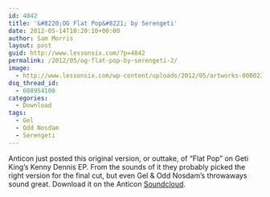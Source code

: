 ```yaml
---
id: 4842
title: '&#8220;OG Flat Pop&#8221; by Serengeti'
date: 2012-05-14T10:20:10+00:00
author: Sam Morris
layout: post
guid: http://www.lessonsix.com/?p=4842
permalink: /2012/05/og-flat-pop-by-serengeti-2/
image:
  - http://www.lessonsix.com/wp-content/uploads/2012/05/artworks-000023009530-649rqo-original.jpeg
dsq_thread_id:
  - 688954100
categories:
  - Download
tags:
  - Gel
  - Odd Nosdam
  - Serengeti
---
```

Anticon just posted this original version, or outtake, of &#8220;Flat Pop&#8221; on Geti King&#8217;s Kenny Dennis EP. From the sounds of it they probably picked the right version for the final cut, but even Gel &#038; Odd Nosdam&#8217;s throwaways sound great. Download it on the Anticon [Soundcloud](http://soundcloud.com/anticon/serengeti-og-flat-pop).